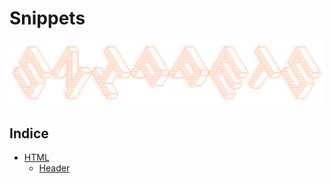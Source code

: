 # Snippets

[![banner](/_/assets/images/banner.png)](https://github.com/ValentinoDeFazio/snippets)

## Indice

- [HTML](./HTML/)
    * [Header](./HTML/Header)
